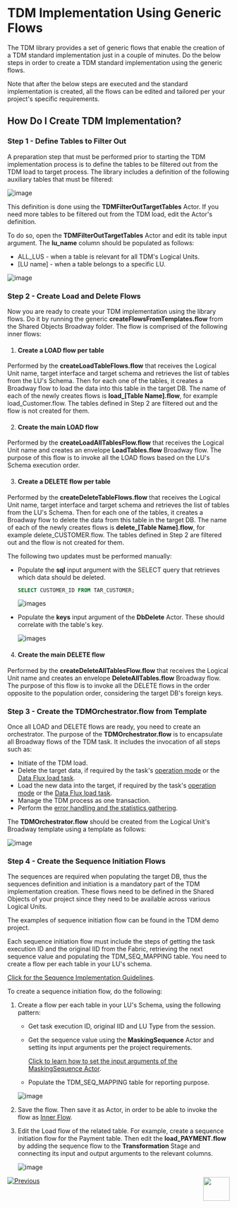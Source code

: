 # TDM Implementation Using Generic Flows

The TDM library provides a set of generic flows that enable the creation of a TDM standard implementation just in a couple of minutes.  Do the below steps in order to create a TDM standard implementation using the generic flows.

Note that after the below steps are executed and the standard implementation is created, all the flows can be edited and tailored per your project's specific requirements.

## How Do I Create TDM Implementation?

### Step 1 - Define Tables to Filter Out

A preparation step that must be performed prior to starting the TDM implementation process is to define the tables to be filtered out from the TDM load to target process. The library includes a definition of the following auxiliary tables that must be filtered:

![image](images/11_tdm_impl_actor_1.PNG)

This definition is done using the **TDMFilterOutTargetTables** Actor. If you need more tables to be filtered out from the TDM load, edit the Actor's definition. 

To do so, open the **TDMFilterOutTargetTables** Actor and edit its table input argument. The **lu_name** column should be populated as follows:

* ALL_LUS - when a table is relevant for all TDM's Logical Units.
* [LU name] - when a table belongs to a specific LU.

![image](images/11_tdm_impl_actor_2.PNG)



### Step 2 - Create Load and Delete Flows

Now you are ready to create your TDM implementation using the library flows. Do it by running the generic **createFlowsFromTemplates.flow** from the Shared Objects Broadway folder. The flow is comprised of the following inner flows:

1. #### Create a LOAD flow per table

Performed by the **createLoadTableFlows.flow** that receives the Logical Unit name, target interface and target schema and retrieves the list of tables from the LU's Schema. Then for each one of the tables, it creates a Broadway flow to load the data into this table in the target DB. The name of each of the newly creates flows is **load_[Table Name].flow**, for example load_Customer.flow. The tables defined in Step 2 are filtered out and the flow is not created for them. 

2. #### Create the main LOAD flow

Performed by the **createLoadAllTablesFlow.flow** that receives the Logical Unit name and creates an envelope **LoadTables.flow** Broadway flow. The purpose of this flow is to invoke all the LOAD flows based on the LU's Schema execution order.

3. #### Create a DELETE flow per table

Performed by the **createDeleteTableFlows.flow** that receives the Logical Unit name, target interface and target schema and retrieves the list of tables from the LU's Schema. Then for each one of the tables, it creates a Broadway flow to delete the data from this table in the target DB. The name of each of the newly creates flows is **delete_[Table Name].flow**, for example delete_CUSTOMER.flow. The tables defined in Step 2 are filtered out and the flow is not created for them. 

The following two updates must be performed manually:

* Populate the **sql** input argument with the SELECT query that retrieves which data should be deleted.

  ~~~sql
  SELECT CUSTOMER_ID FROM TAR_CUSTOMER;
  ~~~

  ![images](images/11_tdm_impl_delete1.PNG)

* Populate the **keys** input argument of the **DbDelete** Actor. These should correlate with the table's key.

  ![images](images/11_tdm_impl_delete2.PNG)



4. #### Create the main DELETE flow

Performed by the **createDeleteAllTablesFlow.flow** that receives the Logical Unit name and creates an envelope **DeleteAllTables.flow** Broadway flow. The purpose of this flow is to invoke all the DELETE flows in the order opposite to the population order, considering the target DB's foreign keys. 


### Step 3 - Create the TDMOrchestrator.flow from Template

Once all LOAD and DELETE flows are ready, you need to create an orchestrator. The purpose of the **TDMOrchestrator.flow** is to encapsulate all Broadway flows of the TDM task. It includes the invocation of all steps such as:

* Initiate of the TDM load.
* Delete the target data, if required by the task's [operation mode](/articles/TDM/tdm_gui/19_load_task_request_parameters_regular_mode.md#operation-mode) or the [Data Flux load task](/articles/TDM/tdm_gui/20_load_task_dataflux_mode.md[).
* Load the new data into the target, if required by the task's [operation mode](/articles/TDM/tdm_gui/19_load_task_request_parameters_regular_mode.md#operation-mode) or the [Data Flux load task](/articles/TDM/tdm_gui/20_load_task_dataflux_mode.md[). 
* Manage the TDM process as one transaction.
* Perform the [error handling and the statistics gathering](12_tdm_error_handling_and_statistics). 

The **TDMOrchestrator.flow** should be created from the Logical Unit's Broadway template using a template as follows:

![image](images/11_tdm_impl_02.PNG)

### Step 4 - Create the Sequence Initiation Flows

The sequences are required when populating the target DB, thus the sequences definition and initiation is a mandatory part of the TDM implementation creation. These flows need to be defined in the Shared Objects of your project since they need to be available across various Logical Units. 

The examples of sequence initiation flow can be found in the TDM demo project. 

Each sequence initiation flow must include the steps of getting the task execution ID and the original IID from the Fabric, retrieving the next sequence value and populating the TDM_SEQ_MAPPING table. You need to create a flow per each table in your LU's schema. 

[Click for the Sequence Implementation Guidelines](/actors/08_sequence_implementation_guide.md). 

To create a sequence initiation flow, do the following:

1. Create a flow per each table in your LU's Schema, using the following pattern:

   * Get task execution ID, original IID and LU Type from the session.

   * Get the sequence value using the **MaskingSequence** Actor and setting its input arguments per the project requirements.

     [Click to learn how to set the input arguments of the MaskingSequence Actor](/articles/19_Broadway/actors/07_masking_and_sequence_actors.md#how-do-i-set-masking-input-arguments).

   * Populate the TDM_SEQ_MAPPING table for reporting purpose.

   ![image](images/11_tdm_impl_03.PNG)

2. Save the flow. Then save it as Actor, in order to be able to invoke the flow as [Inner Flow](/articles/19_Broadway/22_broadway_flow_inner_flows.md#save-as-actor).

3. Edit the Load flow of the related table. For example, create a sequence initiation flow for the Payment table. Then edit the **load_PAYMENT.flow** by adding the sequence flow to the **Transformation** Stage and connecting its input and output arguments to the relevant columns.

   ![image](images/11_tdm_impl_04.PNG)



[![Previous](/articles/images/Previous.png)](10_tdm_generic_broadway_flows.md)[<img align="right" width="60" height="54" src="/articles/images/Next.png">](12_tdm_error_handling_and_statistics.md)



